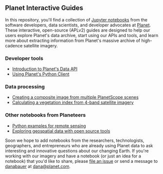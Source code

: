 ## Planet Interactive Guides

In this repository, you'll find a collection of [Jupyter notebooks](http://jupyter-notebook-beginner-guide.readthedocs.io/en/latest/what_is_jupyter.html) from the software developers, data scientists, and developer advocates at [Planet](https://www.planet.com/). These interactive, open-source (APLv2) guides are designed to help our users explore Planet's data archive, start using our APIs and tools, and learn more about extracting information from Planet's massive archive of high-cadence satellite imagery.

### Developer tools
* [Introduction to Planet's Data API](/data-api-tutorials/planet_data_api_introduction.pynb)
* [Using Planet's Python Client](/data-api-tutorials/planet_cli_introduction.pynb)

### Data processing
* [Creating a composite image from multiple PlanetScope scenes](/mosaicing/basic_compositing_demo.pynb)
* [Calculating a vegetation index from 4-band satellite imagery](/ndvi/ndvi_planetscope.pynb)

### Other notebooks from Planeteers
* [Python examples for remote sensing](https://github.com/kscottz/PythonFromSpace)
* [Exploring geospatial data with open source tools](https://github.com/kjordahl/SciPy-Tutorial-2015)

Soon we hope to add notebooks from the researchers, technologists, geographers, and entrepreneurs who are already using Planet data to ask interesting and innovative questions about our changing Earth. If you're working with our imagery and have a notebook (or just an idea for a notebook) that you'd like to share, please [file an issue](https://github.com/planetlabs/notebooks/issues) or send a message to [danabauer](https://github.com/danabauer) at <dana@planet.com>.
